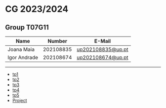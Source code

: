 # CG 2023/2024

## Group T07G11
| Name             | Number    | E-Mail             |
| ---------------- | --------- | ------------------ |
| Joana Maia         | 202108835 | up202108835@up.pt                |
| Igor Andrade         | 202108674 | up202108674@up.pt                |

----

  - [tp1](tp1/README.md)
  - [tp2](tp2/README.md)
  - [tp3](tp3/README.md)
  - [tp4](tp4/README.md)
  - [tp5](tp5/README.md)
  - [Project](proj/README.md)

